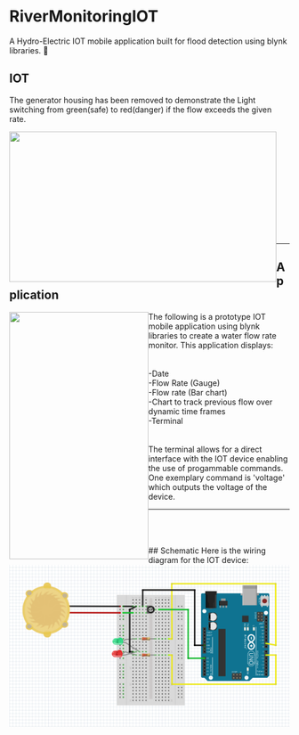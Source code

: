 # RiverMonitoringIOT
A Hydro-Electric IOT mobile application built for flood detection using blynk libraries. 🌊

## IOT

The generator housing has been removed to demonstrate the Light switching from green(safe) to red(danger) if the flow exceeds the given rate.

<img src="https://github.com/declanoconnor/RiverMonitoringIOT/blob/master/Video25032019133053.gif" width="480" height="270" align="left">
</br></br></br></br></br></br></br></br></br></br></br>

---

## Application

<img src="https://github.com/declanoconnor/RiverMonitoringIOT/blob/master/Video25032019132730.gif" width="250" height="444" align="left">

The following is a prototype IOT mobile application using blynk libraries to create a water flow rate monitor. This application displays:
</br></br></br>
-Date
</br>
-Flow Rate (Gauge)
</br>
-Flow rate (Bar chart)
</br>
-Chart to track previous flow over dynamic time frames
</br>
-Terminal
</br>
</br>
</br>
The terminal allows for a direct interface with the IOT device enabling the use of progammable commands. One exemplary command is 'voltage' which outputs the voltage of the device.

---
</br>
</br>
</br>
## Schematic
Here is the wiring diagram for the IOT device:

<img src="https://github.com/declanoconnor/RiverMonitoringIOT/blob/master/schematic.PNG" align="left">
